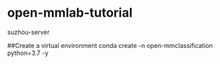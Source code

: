 # open-mmlab-tutorial
suzhou-server

##Create a virtual environment
conda create -n open-mmclassification python=3.7 -y
